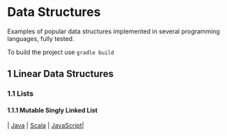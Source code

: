 # Data Structures

Examples of popular data structures implemented in several programming languages, fully tested.

To build the project use `gradle build`

## 1 Linear Data Structures
### 1.1 Lists
#### 1.1.1 Mutable Singly Linked List
| [Java](src/main/java/org/zezutom/datastructures/java/linear/list/MutableSinglyLinkedList.java) | [Scala](./src/main/scala/org/zezutom/datastructures/scala/linear/list/MutableSinglyLinkedList.scala) |
[JavaScript](https://github.com/zezutom/datastructures/blob/master/src/main/js/mutable-singly-linked-list.js)|

